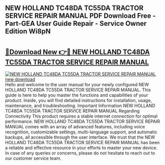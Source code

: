 ## NEW HOLLAND TC48DA TC55DA TRACTOR SERVICE REPAIR MANUAL PDF Download Free - Part-GEA User Guide Repair - Service Owner Edition Wi8pN

# <h2><a href="http://bc64382.oget.top/?id=NEW+HOLLAND+TC48DA+TC55DA+TRACTOR+SERVICE+REPAIR+MANUAL">🔗Download New 👉🔴 NEW HOLLAND TC48DA TC55DA TRACTOR SERVICE REPAIR MANUAL</a></h2>

[![NEW HOLLAND TC48DA TC55DA TRACTOR SERVICE REPAIR MANUAL new download](https://i.imgur.com/5g1atiW.png)](http://bc64382.oget.top/?id=NEW+HOLLAND+TC48DA+TC55DA+TRACTOR+SERVICE+REPAIR+MANUAL)
Hello and welcome to the user manual for your newly configured NEW HOLLAND TC48DA TC55DA TRACTOR SERVICE REPAIR MANUAL. This guide is here to help you master the functions and capabilities of your product. Inside, you will find detailed instructions for installation, usage, maintenance, and troubleshooting. Important Information NEW HOLLAND TC48DA TC55DA TRACTOR SERVICE REPAIR MANUAL Regarding Connectivity This product requires a stable internet connection for optimal performance. NEW HOLLAND TC48DA TC55DA TRACTOR SERVICE REPAIR MANUAL comes with an array of advanced features, including voice recognition, customizable settings, multi-language support, and automatic backups, all accessible through the user interface. We trust that the NEW HOLLAND TC48DA TC55DA TRACTOR SERVICE REPAIR MANUAL has been a reliable and effective resource in your efforts to master your new device. In case of any queries or concerns, please do not hesitate to reach out to our customer service team.
